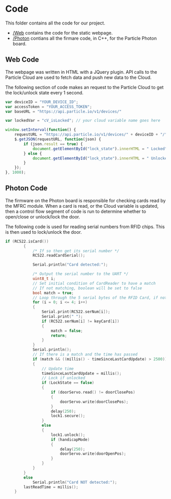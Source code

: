 # Code

This folder contains all the code for our project. 

* [/Web](/Code/Web) contains the code for the static webpage.
* [/Photon](/Code/Photon) contians all the firmare code, in C++, for the Particle Photon board.

## Web Code

The webpage was written in HTML with a JQuery plugin. API calls to the Particle Cloud are used to fetch data and push new data to the Cloud. 

The following section of code makes an request to the Particle Cloud to get the lock/unlock state every 1 second.
``` javascript
var deviceID = "YOUR_DEVICE_ID";
var accessToken = "YOUR_ACCESS_TOKEN";
var baseURL = "https://api.particle.io/v1/devices/"

var lockedVar = "cV_isLocked"; // your cloud variable name goes here

window.setInterval(function() {
    requestURL = "https://api.particle.io/v1/devices/" + deviceID + "/" + lockedVar + "/?access_token=" + accessToken;
    $.getJSON(requestURL, function(json) {
        if (json.result == true) {
            document.getElementById("lock_state").innerHTML = " Locked";
        } else {
            document.getElementById("lock_state").innerHTML = " Unlocked";
        }
    });
}, 1000);
```

## Photon Code

The firmware on the Photon board is responsible for checking cards read by the MFRC module. 
When a card is read, or the Cloud variable is updated, then a control flow segment of code is run to determine whether to open/close or unlock/lock the door.

The following code is used for reading serial numbers from RFID chips. This is then used to lock/unlock the door.

``` C++
if (RC522.isCard())
        {
            /* If so then get its serial number */
            RC522.readCardSerial();

            Serial.println("Card detected:");

            /* Output the serial number to the UART */
            uint8_t i;
            // Set initial condition of CardReader to have a match
            // If not matching, boolean will be set to false
            bool match = true;
            // Loop through the 5 serial bytes of the RFID Card, if not matching, skip
            for (i = 0; i <= 4; i++)
            {
                Serial.print(RC522.serNum[i]);
                Serial.print(" ");
                if (RC522.serNum[i] != keyCard[i])
                {
                    match = false;
                    return;
                }
            }
            Serial.println();
            // If there is a match and the time has passed
            if (match && ((millis() - timeSinceLastCardUpdate) > 2500))
            {
                // Update time
                timeSinceLastCardUpdate = millis();
                // Lock if unlocked
                if (LockState == false)
                {
                    if (doorServo.read() != doorClosePos)
                    {
                        doorServo.write(doorClosePos);
                    }
                    delay(250);
                    lock1.secure();
                }
                else
                {
                    lock1.unlock();
                    if (handicapMode)
                    {
                        delay(250);
                        doorServo.write(doorOpenPos);
                    }
                }
            }
        }
        else
            Serial.println("Card NOT detected:");
        lastReadTime = millis();
    }
```
